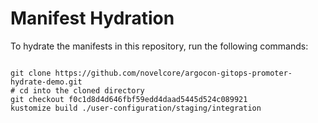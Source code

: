
# Manifest Hydration

To hydrate the manifests in this repository, run the following commands:

```shell

git clone https://github.com/novelcore/argocon-gitops-promoter-hydrate-demo.git
# cd into the cloned directory
git checkout f0c1d8d4d646fbf59edd4daad5445d524c089921
kustomize build ./user-configuration/staging/integration
```
